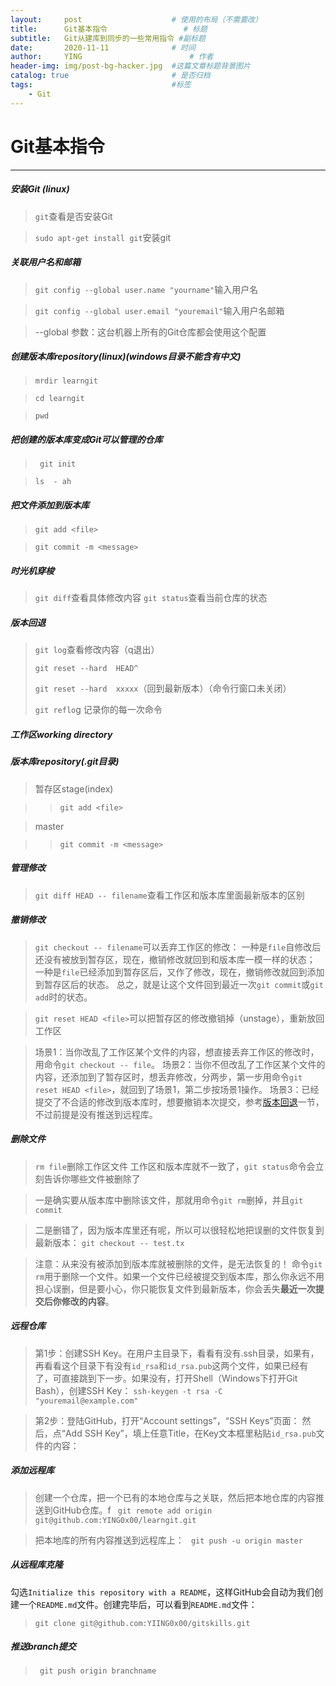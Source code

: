 ```yaml
---
layout:     post   				    # 使用的布局（不需要改）
title:      Git基本指令 				# 标题 
subtitle:   Git从建库到同步的一些常用指令 #副标题
date:       2020-11-11 				# 时间
author:     YING 						# 作者
header-img: img/post-bg-hacker.jpg 	#这篇文章标题背景图片
catalog: true 						# 是否归档
tags:								#标签
    - Git
---
```


# Git基本指令

---

##### 安装Git  (linux)

> `git`查看是否安装Git

> `sudo apt-get install git`安装git

##### 关联用户名和邮箱

> `git config --global user.name "yourname"`输入用户名

> `git config --global user.email "youremail"`输入用户名邮箱

> --global 参数：这台机器上所有的Git仓库都会使用这个配置

##### 创建版本库repository(linux)(windows目录不能含有中文)

> `mrdir learngit`

> `cd learngit`

> `pwd`

##### 把创建的版本库变成Git可以管理的仓库

> ` git init`

> `ls  - ah`

##### 把文件添加到版本库

> `git add <file>`

> `git commit -m <message>`

##### 时光机穿梭

> `git diff`查看具体修改内容
> `git status`查看当前仓库的状态

##### 版本回退

> `git log`查看修改内容（q退出）
>
> `git reset --hard  HEAD^`
>
> `git reset --hard  xxxxx`（回到最新版本）（命令行窗口未关闭）
>
> `git reflo`g 记录你的每一次命令

##### 工作区working directory

##### 版本库repository(.git目录)

>暂存区stage(index)

>> `git add <file>`

> master

> > `git commit -m <message>`

##### 管理修改

> `git diff HEAD -- filename`查看工作区和版本库里面最新版本的区别

##### 撤销修改

> `git checkout -- filename`可以丢弃工作区的修改：
> 一种是`file`自修改后还没有被放到暂存区，现在，撤销修改就回到和版本库一模一样的状态；
> 一种是`file`已经添加到暂存区后，又作了修改，现在，撤销修改就回到添加到暂存区后的状态。
> 总之，就是让这个文件回到最近一次`git commit`或`git add`时的状态。

> `git reset HEAD <file>`可以把暂存区的修改撤销掉（unstage），重新放回工作区

>场景1：当你改乱了工作区某个文件的内容，想直接丢弃工作区的修改时，用命令`git checkout -- file`。
>场景2：当你不但改乱了工作区某个文件的内容，还添加到了暂存区时，想丢弃修改，分两步，第一步用命令`git reset HEAD <file>`，就回到了场景1，第二步按场景1操作。
>场景3：已经提交了不合适的修改到版本库时，想要撤销本次提交，参考[版本回退](https://www.liaoxuefeng.com/wiki/896043488029600/897013573512192)一节，不过前提是没有推送到远程库。



##### 删除文件

> `rm file`删除工作区文件
> 工作区和版本库就不一致了，`git status`命令会立刻告诉你哪些文件被删除了

> 一是确实要从版本库中删除该文件，那就用命令`git rm`删掉，并且`git commit`

> 二是删错了，因为版本库里还有呢，所以可以很轻松地把误删的文件恢复到最新版本：
> `git checkout -- test.tx`

> 注意：从来没有被添加到版本库就被删除的文件，是无法恢复的！
> 命令`git rm`用于删除一个文件。如果一个文件已经被提交到版本库，那么你永远不用担心误删，但是要小心，你只能恢复文件到最新版本，你会丢失**最近一次提交后你修改的内容**。

##### 远程仓库

> 第1步：创建SSH Key。在用户主目录下，看看有没有.ssh目录，如果有，再看看这个目录下有没有`id_rsa`和`id_rsa.pub`这两个文件，如果已经有了，可直接跳到下一步。如果没有，打开Shell（Windows下打开Git Bash），创建SSH Key：
> `ssh-keygen -t rsa -C "youremail@example.com"`


> 第2步：登陆GitHub，打开“Account settings”，“SSH Keys”页面：
> 然后，点“Add SSH Key”，填上任意Title，在Key文本框里粘贴`id_rsa.pub`文件的内容：

##### 添加远程库

> 创建一个仓库，把一个已有的本地仓库与之关联，然后把本地仓库的内容推送到GitHub仓库。f
> ` git remote add origin git@github.com:YING0x00/learngit.git`

> 把本地库的所有内容推送到远程库上：
> ` git push -u origin master`

##### 从远程库克隆

​		勾选`Initialize this repository with a README`，这样GitHub会自动为我们创建一个`README.md`文件。创建完毕后，可以看到`README.md`文件：

> `git clone git@github.com:YIING0x00/gitskills.git`

##### 推送branch提交

> ` git push origin branchname`